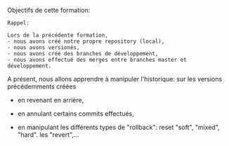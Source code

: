 
Objectifs de cette formation:

```
Rappel:

Lors de la précédente formation,
- nous avons créé notre propre repository (local),
- nous avons versionés,
- nous avons créé des branches de développement,
- nous avons effectué des merges entre branches master et développement.
```




A présent, nous allons apprendre à manipuler l'historique: sur les versions précédemments créées

- en revenant en arrière, 

- en annulant certains commits effectués,

- en manipulant les différents types de "rollback":
    reset "soft", "mixed", "hard". 
    les "revert",...
